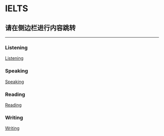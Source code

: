# IELTS
## 请在侧边栏进行内容跳转
___
### Listening
[Listening](./listening/index.md)
### Speaking
[Speaking](./talking/index.md)
### Reading
[Reading](./reading/index.md)
### Writing
[Writing](./writing/index.md)